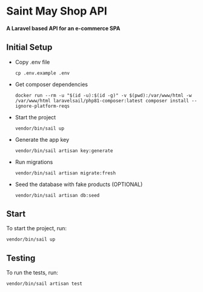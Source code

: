 # Saint May Shop API

#### A Laravel based API for an e-commerce SPA


## Initial Setup
- Copy .env file
    ```
    cp .env.example .env
    ```
- Get composer dependencies
    ```
    docker run --rm -u "$(id -u):$(id -g)" -v $(pwd):/var/www/html -w /var/www/html laravelsail/php81-composer:latest composer install --ignore-platform-reqs
    ```
- Start the project
    ```
    vendor/bin/sail up
    ```
- Generate the app key
    ```
    vendor/bin/sail artisan key:generate
    ```
- Run migrations
    ```
    vendor/bin/sail artisan migrate:fresh
    ```
- Seed the database with fake products (OPTIONAL)
    ```
    vendor/bin/sail artisan db:seed
    ```


## Start

To start the project, run:
```
vendor/bin/sail up
```

## Testing

To run the tests, run:
```
vendor/bin/sail artisan test
```